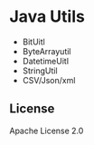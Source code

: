 # Java Utils

* BitUitl
* ByteArrayutil
* DatetimeUitl
* StringUtil
* CSV/Json/xml


## License
Apache License 2.0

